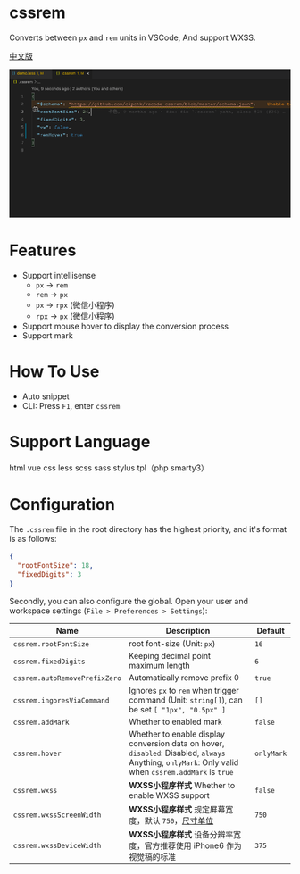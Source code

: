 # cssrem

Converts between `px` and `rem` units in VSCode, And support WXSS.

[中文版](README.zh-CN.md)

![](demo.gif)

# Features

- Support intellisense
  - `px` -> `rem`
  - `rem` -> `px`
  - `px` -> `rpx` (微信小程序)
  - `rpx` -> `px` (微信小程序)
- Support mouse hover to display the conversion process
- Support mark

# How To Use

+ Auto snippet
+ CLI: Press `F1`, enter `cssrem`

# Support Language

html vue css less scss sass stylus tpl（php smarty3）

# Configuration

The `.cssrem` file in the root directory has the highest priority, and it's format is as follows:

```json
{
  "rootFontSize": 18,
  "fixedDigits": 3
}
```

Secondly, you can also configure the global. Open your user and workspace settings (`File > Preferences > Settings`):

| Name | Description | Default |
|------|-------------|---------|
| `cssrem.rootFontSize` | root font-size (Unit: `px`) | `16` |
| `cssrem.fixedDigits` | Keeping decimal point maximum length | `6` |
| `cssrem.autoRemovePrefixZero` | Automatically remove prefix 0 | `true` |
| `cssrem.ingoresViaCommand` | Ignores `px` to `rem` when trigger command (Unit: `string[]`), can be set `[ "1px", "0.5px" ]` | `[]` |
| `cssrem.addMark` | Whether to enabled mark | `false` |
| `cssrem.hover` | Whether to enable display conversion data on hover, `disabled`: Disabled, `always` Anything, `onlyMark`: Only valid when `cssrem.addMark` is `true` | `onlyMark` |
| `cssrem.wxss` | **WXSS小程序样式** Whether to enable WXSS support | `false` |
| `cssrem.wxssScreenWidth` | **WXSS小程序样式** 规定屏幕宽度，默认 `750`，[尺寸单位](https://developers.weixin.qq.com/miniprogram/dev/framework/view/wxss.html) | `750` |
| `cssrem.wxssDeviceWidth` | **WXSS小程序样式** 设备分辨率宽度，官方推荐使用 iPhone6 作为视觉稿的标准 | `375` |
